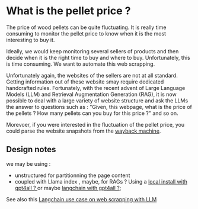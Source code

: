 # What is the pellet price ?

The price of wood pellets can be quite fluctuating. It is really time consuming to monitor the pellet price to know when it is the most interesting to buy it.

Ideally, we would keep monitoring several sellers of products and then decide when it is the right time to buy and where to buy. Unfortunately, this is time consuming. We want to automate this web scrapping. 

Unfortunately again, the websites of the sellers are not at all standard. Getting information out of these website smay require dedicated handcrafted rules. Fortunately, with the recent advent of Large Language Models (LLM) and Retrieval Augmentation Generation (RAG), it is now possible to deal with a large variety of website structure and ask the LLMs the answer to questions such as : "Given, this webpage, what is the price of the pellets ? How many pellets can you buy for this price ?" and so on.

Morevoer, if you were interested in the fluctuation of the pellet price, you could parse the website snapshots from the [wayback machine](https://web.archive.org/). 

## Design notes

we may be using :

- unstructured for partitionning the page content
- coupled with Llama index , maybe, for RAGs ? Using a [local install with gpt4all ? ](https://colab.research.google.com/drive/16QMQePkONNlDpgiltOi7oRQgmB8dU5fl?usp=sharing) or maybe [langchain with gpt4all ?](https://python.langchain.com/docs/integrations/llms/gpt4all.html);

See also this [Langchain use case on web scrapping with LLM](https://python.langchain.com/docs/use_cases/web_scraping)

